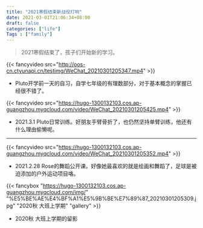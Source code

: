 ```yaml
---
title: "2021寒假结束新战役打响"
date: 2021-03-01T21:06:34+08:00
draft: false
categories: ["life"]
Tags : ["family"]
---
```


> 2021寒假结束了，孩子们开始新的学习。




{{< fancyvideo src="http://oos-cn.ctyunapi.cn/testimg/WeChat_20210301205347.mp4" >}}
- Pluto开学前一天的自习，自学七年级的有理数部分，对于基本概念的掌握已经很不错了。  


{{< fancyvideo src="https://hugo-1300132103.cos.ap-guangzhou.myqcloud.com/video/WeChat_20210301205425.mp4" >}}
- 2021.3.1 Pluto日常训练。好朋友手臂骨折了，也仍然坚持单臂训练，他还有什么理由偷懒呢。  

---
{{< fancyvideo src="https://hugo-1300132103.cos.ap-guangzhou.myqcloud.com/video/WeChat_20210301205352.mp4" >}}
- 2021.2.28 Rose的舞蹈公开课。好像她最喜欢的就是绘画和舞蹈了，足球是被迫添加的户外运动项目咯。

{{< fancybox "https://hugo-1300132103.cos.ap-guangzhou.myqcloud.com/img/" "%E5%BE%AE%E4%BF%A1%E5%9B%BE%E7%89%87_20210301205309.jpg" "2020秋 大班上学期" "gallery" >}}
- 2020秋 大班上学期的留影